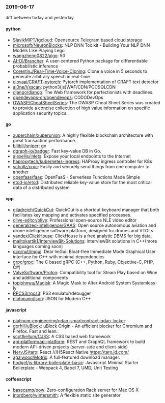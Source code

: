 ### 2019-06-17
diff between today and yesterday

#### python
* [SlavikMIPT/tgcloud](https://github.com/SlavikMIPT/tgcloud): Opensource Telegram based cloud storage
* [microsoft/NeuronBlocks](https://github.com/microsoft/NeuronBlocks): NLP DNN Toolkit - Building Your NLP DNN Models Like Playing Lego
* [wangzheng0822/algo](https://github.com/wangzheng0822/algo): 50
* [AI-DI/Brancher](https://github.com/AI-DI/Brancher): A user-centered Python package for differentiable probabilistic inference
* [CorentinJ/Real-Time-Voice-Cloning](https://github.com/CorentinJ/Real-Time-Voice-Cloning): Clone a voice in 5 seconds to generate arbitrary speech in real-time
* [clovaai/CRAFT-pytorch](https://github.com/clovaai/CRAFT-pytorch): Pytorch implementation of CRAFT text detector
* [al0ne/Vxscan](https://github.com/al0ne/Vxscan): python3(js)WAF/CDN/POCSQLCDN
* [django/django](https://github.com/django/django): The Web framework for perfectionists with deadlines.
* [opendevops-cn/opendevops](https://github.com/opendevops-cn/opendevops): CODODevOps
* [OWASP/CheatSheetSeries](https://github.com/OWASP/CheatSheetSeries): The OWASP Cheat Sheet Series was created to provide a concise collection of high value information on specific application security topics.

#### go
* [xuperchain/xuperunion](https://github.com/xuperchain/xuperunion): A highly flexible blockchain architecture with great transaction performance.
* [bilibili/sniper](https://github.com/bilibili/sniper):  go 
* [dgraph-io/badger](https://github.com/dgraph-io/badger): Fast key-value DB in Go.
* [alexellis/inlets](https://github.com/alexellis/inlets): Expose your local endpoints to the Internet
* [haproxytech/kubernetes-ingress](https://github.com/haproxytech/kubernetes-ingress): HAProxy ingress controller for K8s
* [schollz/croc](https://github.com/schollz/croc): Easily and securely send things from one computer to another  
* [openfaas/faas](https://github.com/openfaas/faas): OpenFaaS - Serverless Functions Made Simple
* [etcd-io/etcd](https://github.com/etcd-io/etcd): Distributed reliable key-value store for the most critical data of a distributed system

#### cpp
* [giladreich/QuickCut](https://github.com/giladreich/QuickCut): QuickCut is a shortcut keyboard manager that both facilitates key mapping and activates specified processes.
* [olive-editor/olive](https://github.com/olive-editor/olive): Professional open-source NLE video editor
* [generalized-intelligence/GAAS](https://github.com/generalized-intelligence/GAAS): Open source autonomous aviation and drone intelligence software platform, designed for drones and VTOLs.
* [yandex/ClickHouse](https://github.com/yandex/ClickHouse): ClickHouse is a free analytic DBMS for big data.
* [mailtokartik1/InterviewBit-Solutions](https://github.com/mailtokartik1/InterviewBit-Solutions): InterviewBit solutions in C++(more languages coming soon)
* [ocornut/imgui](https://github.com/ocornut/imgui): Dear ImGui: Bloat-free Immediate Mode Graphical User interface for C++ with minimal dependencies
* [grpc/grpc](https://github.com/grpc/grpc): The C based gRPC (C++, Python, Ruby, Objective-C, PHP, C#)
* [ValveSoftware/Proton](https://github.com/ValveSoftware/Proton): Compatibility tool for Steam Play based on Wine and additional components
* [topjohnwu/Magisk](https://github.com/topjohnwu/Magisk): A Magic Mask to Alter Android System Systemless-ly
* [RPCS3/rpcs3](https://github.com/RPCS3/rpcs3): PS3 emulator/debugger
* [nlohmann/json](https://github.com/nlohmann/json): JSON for Modern C++

#### javascript
* [platinum-engineering/qdao-smartcontract-qdao-locker](https://github.com/platinum-engineering/qdao-smartcontract-qdao-locker): 
* [gorhill/uBlock](https://github.com/gorhill/uBlock): uBlock Origin - An efficient blocker for Chromium and Firefox. Fast and lean.
* [scottkellum/CJSS](https://github.com/scottkellum/CJSS): A CSS based web framework
* [api-platform/api-platform](https://github.com/api-platform/api-platform): REST and GraphQL framework to build modern API-driven projects (server-side and client-side)
* [NervJS/taro](https://github.com/NervJS/taro):  React ///H5React Native  https://taro.jd.com/
* [agalwood/Motrix](https://github.com/agalwood/Motrix): A full-featured download manager.
* [hodgef/js-library-boilerplate-basic](https://github.com/hodgef/js-library-boilerplate-basic): Javascript Minimal Starter Boilerplate - Webpack 4, Babel 7, UMD, Unit Testing

#### coffeescript
* [basecamp/pow](https://github.com/basecamp/pow): Zero-configuration Rack server for Mac OS X
* [jnordberg/wintersmith](https://github.com/jnordberg/wintersmith): A flexible static site generator
